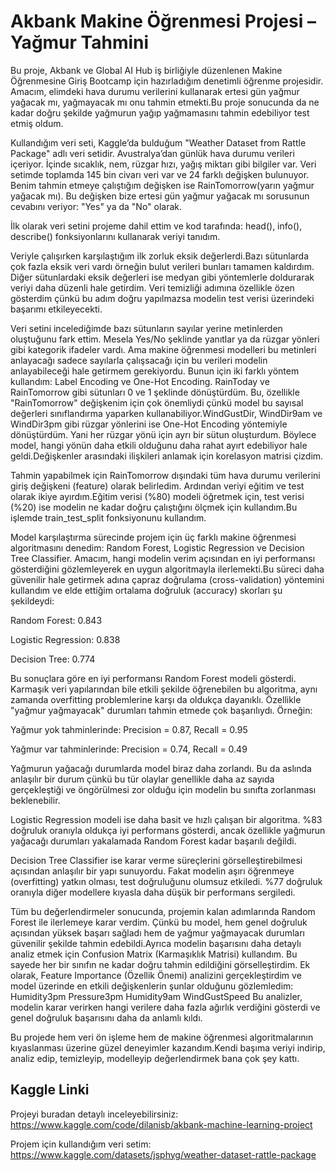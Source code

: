 # Akbank Makine Öğrenmesi Projesi – Yağmur Tahmini
Bu proje, Akbank ve Global AI Hub iş birliğiyle düzenlenen Makine Öğrenmesine Giriş Bootcamp için hazırladığım denetimli öğrenme projesidir. Amacım, elimdeki hava durumu verilerini kullanarak ertesi gün yağmur yağacak mı, yağmayacak mı onu tahmin etmekti.Bu proje sonucunda da ne kadar doğru şekilde yağmurun yağıp yağmamasını tahmin edebiliyor test etmiş oldum.

Kullandığım veri seti, Kaggle’da bulduğum "Weather Dataset from Rattle Package" adlı veri setidir. Avustralya’dan günlük hava durumu verileri içeriyor. İçinde sıcaklık, nem, rüzgar hızı, yağış miktarı gibi bilgiler var. Veri setimde toplamda 145 bin civarı veri var ve 24 farklı değişken bulunuyor. Benim tahmin etmeye çalıştığım değişken ise RainTomorrow(yarın yağmur yağacak mı). Bu değişken bize ertesi gün yağmur yağacak mı sorusunun cevabını veriyor: "Yes" ya da "No" olarak.

İlk olarak veri setini projeme dahil ettim ve kod tarafında: head(), info(), describe() fonksiyonlarını kullanarak veriyi tanıdım.

Veriyle çalışırken karşılaştığım ilk zorluk eksik değerlerdi.Bazı sütunlarda çok fazla eksik veri vardı örneğin bulut verileri bunları tamamen kaldırdım. Diğer sütunlardaki eksik değerleri ise medyan gibi yöntemlerle doldurarak veriyi daha düzenli hale getirdim. Veri temizliği adımına özellikle özen gösterdim çünkü bu adım doğru yapılmazsa modelin test verisi üzerindeki başarımı etkileyecekti.

Veri setini incelediğimde bazı sütunların sayılar yerine metinlerden oluştuğunu fark ettim. Mesela Yes/No şeklinde yanıtlar ya da rüzgar yönleri gibi kategorik ifadeler vardı. Ama makine öğrenmesi modelleri bu metinleri anlayacağı sadece sayılarla çalışsacağı için bu verileri modelin anlayabileceği hale getirmem gerekiyordu. Bunun için iki farklı yöntem kullandım: Label Encoding ve One-Hot Encoding. RainToday ve RainTomorrow gibi sütunları 0 ve 1 şeklinde dönüştürdüm. Bu, özellikle "RainTomorrow" değişkenim için çok önemliydi çünkü model bu sayısal değerleri sınıflandırma yaparken kullanabiliyor.WindGustDir, WindDir9am ve WindDir3pm gibi rüzgar yönlerini ise One-Hot Encoding yöntemiyle dönüştürdüm. Yani her rüzgar yönü için ayrı bir sütun oluşturdum. Böylece model, hangi yönün daha etkili olduğunu daha rahat ayırt edebiliyor hale geldi.Değişkenler arasındaki ilişkileri anlamak için korelasyon matrisi çizdim.

Tahmin yapabilmek için RainTomorrow dışındaki tüm hava durumu verilerini giriş değişkeni (feature) olarak belirledim. Ardından veriyi eğitim ve test olarak ikiye ayırdım.Eğitim verisi (%80) modeli öğretmek için, test verisi (%20) ise modelin ne kadar doğru çalıştığını ölçmek için kullandım.Bu işlemde train_test_split fonksiyonunu kullandım.

Model karşılaştırma sürecinde projem için üç farklı makine öğrenmesi algoritmasını denedim: Random Forest, Logistic Regression ve Decision Tree Classifier. Amacım, hangi modelin verim açısından en iyi performansı gösterdiğini gözlemleyerek en uygun algoritmayla ilerlemekti.Bu süreci daha güvenilir hale getirmek adına çapraz doğrulama (cross-validation) yöntemini kullandım ve elde ettiğim ortalama doğruluk (accuracy) skorları şu şekildeydi:

Random Forest: 0.843

Logistic Regression: 0.838

Decision Tree: 0.774

Bu sonuçlara göre en iyi performansı Random Forest modeli gösterdi. Karmaşık veri yapılarından bile etkili şekilde öğrenebilen bu algoritma, aynı zamanda overfitting problemlerine karşı da oldukça dayanıklı. Özellikle "yağmur yağmayacak" durumları tahmin etmede çok başarılıydı. Örneğin:

Yağmur yok tahminlerinde: Precision = 0.87, Recall = 0.95

Yağmur var tahminlerinde: Precision = 0.74, Recall = 0.49

Yağmurun yağacağı durumlarda model biraz daha zorlandı. Bu da aslında anlaşılır bir durum çünkü bu tür olaylar genellikle daha az sayıda gerçekleştiği ve öngörülmesi zor olduğu için modelin bu sınıfta zorlanması beklenebilir.

Logistic Regression modeli ise daha basit ve hızlı çalışan bir algoritma. %83 doğruluk oranıyla oldukça iyi performans gösterdi, ancak özellikle yağmurun yağacağı durumları yakalamada Random Forest kadar başarılı değildi.

Decision Tree Classifier ise karar verme süreçlerini görselleştirebilmesi açısından anlaşılır bir yapı sunuyordu. Fakat modelin aşırı öğrenmeye (overfitting) yatkın olması, test doğruluğunu olumsuz etkiledi. %77 doğruluk oranıyla diğer modellere kıyasla daha düşük bir performans sergiledi.

Tüm bu değerlendirmeler sonucunda, projemin kalan adımlarında Random Forest ile ilerlemeye karar verdim. Çünkü bu model, hem genel doğruluk açısından yüksek başarı sağladı hem de yağmur yağmayacak durumları güvenilir şekilde tahmin edebildi.Ayrıca modelin başarısını daha detaylı analiz etmek için Confusion Matrix (Karmaşıklık Matrisi) kullandım. Bu sayede her bir sınıfın ne kadar doğru tahmin edildiğini görselleştirdim. Ek olarak, Feature Importance (Özellik Önemi) analizini gerçekleştirdim ve model üzerinde en etkili değişkenlerin şunlar olduğunu gözlemledim:
Humidity3pm
Pressure3pm
Humidity9am
WindGustSpeed
Bu analizler, modelin karar verirken hangi verilere daha fazla ağırlık verdiğini gösterdi ve genel doğruluk başarısını daha da anlamlı kıldı.

Bu projede hem veri ön işleme hem de makine öğrenmesi algoritmalarının kıyaslanması üzerine güzel deneyimler kazandım.Kendi başıma veriyi indirip, analiz edip, temizleyip, modelleyip değerlendirmek bana çok şey kattı.

## Kaggle Linki
Projeyi buradan detaylı inceleyebilirsiniz:  https://www.kaggle.com/code/dilanisb/akbank-machine-learning-project

Projem için kullandığım veri setim:
https://www.kaggle.com/datasets/jsphyg/weather-dataset-rattle-package
